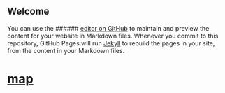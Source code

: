## Welcome


You can use the ###### [editor on GitHub](https://github.com/andzlw/andzlw.github.io/edit/main/README.md) to maintain and preview the content for your website in Markdown files.
Whenever you commit to this repository, GitHub Pages will run [Jekyll](https://jekyllrb.com/) to rebuild the pages in your site, from the content in your Markdown files.

# [map](map.md)
